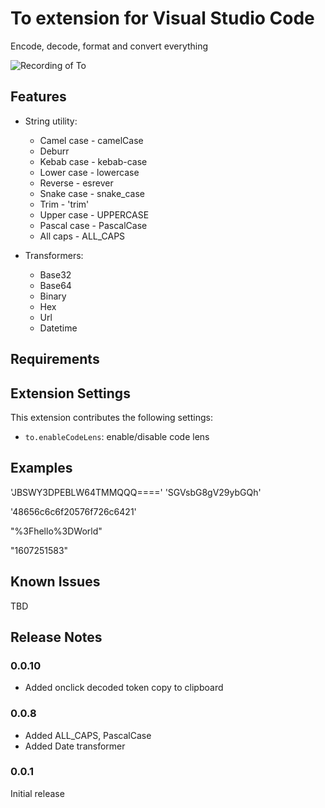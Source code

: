 # To extension for Visual Studio Code

Encode, decode, format and convert everything

![Recording of To](https://github.com/amih90/to/blob/master/docs/to.gif?raw=true)

## Features

* String utility:
  * Camel case - camelCase
  * Deburr
  * Kebab case - kebab-case
  * Lower case - lowercase
  * Reverse - esrever
  * Snake case - snake_case
  * Trim - 'trim'
  * Upper case - UPPERCASE
  * Pascal case - PascalCase
  * All caps - ALL_CAPS

* Transformers:
  * Base32
  * Base64
  * Binary
  * Hex
  * Url
  * Datetime

## Requirements

## Extension Settings

This extension contributes the following settings:

* `to.enableCodeLens`: enable/disable code lens

## Examples

'JBSWY3DPEBLW64TMMQQQ====' 'SGVsbG8gV29ybGQh'

'48656c6c6f20576f726c6421'

"%3Fhello%3DWorld"

"1607251583"

## Known Issues

TBD

## Release Notes

### 0.0.10
- Added onclick decoded token copy to clipboard

### 0.0.8
- Added ALL_CAPS, PascalCase
- Added Date transformer

### 0.0.1

Initial release
